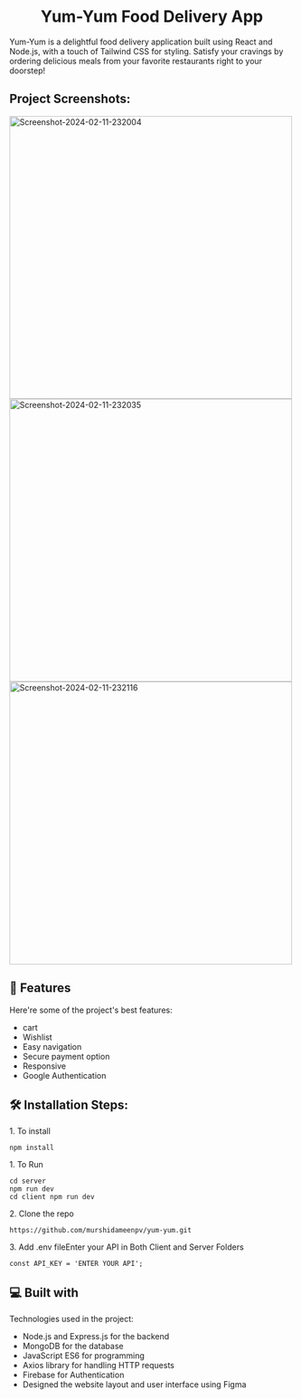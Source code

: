 <h1 align="center" id="title">Yum-Yum Food Delivery App</h1>

<p id="description">Yum-Yum is a delightful food delivery application built using React and Node.js, with a touch of Tailwind CSS for styling. Satisfy your cravings by ordering delicious meals from your favorite restaurants right to your doorstep!</p>

<h2>Project Screenshots:</h2>
<img src="https://i.ibb.co/vsh55JY/Screenshot-2024-02-11-232004.png" alt="Screenshot-2024-02-11-232004" border="0" width=500 height=500>
<img src="https://i.ibb.co/MZMCm4H/Screenshot-2024-02-11-232035.png" alt="Screenshot-2024-02-11-232035" border="0" width=500 height=500>
<img src="https://i.ibb.co/DwQs8q6/Screenshot-2024-02-11-232116.png" alt="Screenshot-2024-02-11-232116" border="0" width=500 height=500>
  
  
<h2>🧐 Features</h2>

Here're some of the project's best features:

*    cart
*   Wishlist
*   Easy navigation
*   Secure payment option
*   Responsive
*   Google Authentication

<h2>🛠️ Installation Steps:</h2>

<p>1. To install</p>

```
npm install
```
<p>1. To Run</p>

```
cd server
npm run dev
cd client npm run dev
```

<p>2. Clone the repo</p>

```
https://github.com/murshidameenpv/yum-yum.git
```

<p>3. Add .env fileEnter your API in Both Client and Server Folders</p>

```
const API_KEY = 'ENTER YOUR API';
```

  
  
<h2>💻 Built with</h2>

Technologies used in the project:

*   Node.js and Express.js for the backend
*   MongoDB for the database
*   JavaScript ES6 for programming
*   Axios library for handling HTTP requests
*   Firebase for Authentication
*   Designed the website layout and user interface using Figma
